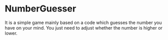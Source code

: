 # NumberGuesser
It is a simple game mainly based on a code which guesses the number you have on your mind. You just need to adjust whether the number is higher or lower.
